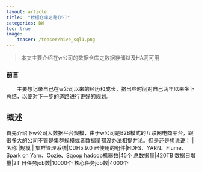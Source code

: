 ```yaml
---
layout: article
title:  "数据仓库之路(四)"
categories: DW
toc: true
image:
    teaser: /teaser/hive_sql1.png
---
```


> 本文主要介绍在w公司的数据仓库之数据存储以及HA高可用


### 前言
&emsp;&emsp;主要想记录自己在w公司以来的经历和成长，挤出些时间对自己两年以来坐下总结，以便对下一步的道路进行更好的规划。
## 概述
首先介绍下w公司大数据平台规模，由于w公司是B2B模式的互联网电商平台，跟很多大的公司不管是集群规模或者数据量都没办法相提并论。但是还是想说说：
|名称  |规模 |
 集群管理系统|CDH5.9.0
 已使用的组件|HDFS、YARN、Flume、Spark on Yarn、Oozie、Sqoop
 hadoop机器数|45个
 总数据量|420TB
 数据日增量|2T
 日任务job数|10000个
 核心任务job数|4000个
